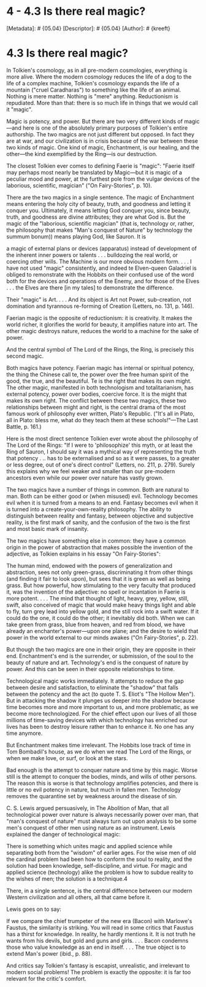 # 4 - 4.3 Is there real magic?
[Metadata]: # {05.04}
[Descriptor]: # {05.04}
[Author]: # {kreeft}

# 4.3 Is there real magic?
In Tolkien's cosmology, as in all pre-modern cosmologies, everything is more
alive. Where the modern cosmology reduces the life of a dog to the life of a
complex machine, Tolkien's cosmology expands the life of a mountain ("cruel
Caradharas") to something like the life of an animal. Nothing is mere matter.
Nothing is "mere" anything. Reductionism is repudiated. More than that: there
is so much life in things that we would call it "magic".

Magic is potency, and power. But there are two very different kinds of
magic—and here is one of the absolutely primary purposes of Tolkien's entire
authorship. The two magics are not just different but opposed. In fact they are
at war, and our civilization is in crisis because of the war between these two
kinds of magic. One kind of magic, Enchantment, is our healing, and the
other—the kind exemplified by the Ring—is our destruction.

The closest Tolkien ever comes to defining Faerie is "magic": "Faerie itself
may perhaps most nearly be translated by Magic—but it is magic of a peculiar
mood and power, at the furthest pole from the vulgar devices of the laborious,
scientific, magician" ("On Fairy-Stories", p. 10).

There are the two magics in a single sentence. The magic of Enchantment means
entering the holy city of beauty, truth, and goodness and letting it conquer
you. Ultimately, it means letting God conquer you, since beauty, truth, and
goodness are divine attributes; they are what God is. But the magic of the
"laborious, scientific magician" (that is, technology or, rather, the
philosophy that makes "Man's conquest of Nature" by technology the summum
bonum)) means playing God, like Sauron. It is

a magic of external plans or devices (apparatus) instead of development of the
inherent inner powers or talents . . . bulldozing the real world, or coercing
other wills. The Machine is our more obvious modern form. . . . I have not used
"magic" consistently, and indeed te Elven-queen Galadriel is obliged to
remonstrate with the Hobbits on their confused use of the word both for the
devices and operations of the Enemy, and for those of the Elves . . . the Elves
are there [in my tales] to demonstrate the difference.

Their "magic" is Art. . . . And its object is Art not Power, sub-creation, not
domination and tyrannous re-forming of Creation (Letters, no. 131, p. 146).

Faerian magic is the opposite of reductionism: it is creativity. It makes the
world richer, it glorifies the world for beauty, it amplifies nature into art.
The other magic destroys nature, reduces the world to a machine for the sake of
power.

And the central symbol of The Lord of the Rings, the Ring, is precisely this
second magic.

Both magics have potency. Faerian magic has internal or spiritual potency, the
thing the Chinese call te, the power over the free human spirit of the good,
the true, and the beautiful. Te is the right that makes its own might. The
other magic, manifested in both technologism and totalitarianism, has external
potency, power over bodies, coercive force. It is the might that makes its own
right. The conflict between these two magics, these two relationships between
might and right, is the central drama of the most famous work of philosophy
ever written, Plato's Republic. ("It's all in Plato, all in Plato: bless me,
what do they teach them at these schools!"—The Last Battle, p. 161.)

Here is the most direct sentence Tolkien ever wrote about the philosophy of The
Lord of the Rings: "If I were to 'philosophize' this myth, or at least the Ring
of Sauron, I should say it was a mythical way of representing the truth that
potency . .. has to be externalised and so as it were passes, to a greater or
less degree, out of one's direct control" (Letters, no. 211, p. 279). Surely
this explains why we feel weaker and smaller than our pre-modern ancestors even
while our power over nature has vastly grown.

The two magics have a number of things in common. Both are natural to man. Both
can be either good or (when misused) evil. Technology becomes evil when it is
turned from a means to an end. Fantasy becomes evil when it is turned into a
create-your-own-reality philosophy. The ability to distinguish between reality
and fantasy, between objective and subjective reality, is the first mark of
sanity, and the confusion of the two is the first and most basic mark of
insanity.

The two magics have something else in common: they have a common origin in the
power of abstraction that makes possible the invention of the adjective, as
Tolkien explains in his essay "On Fairy-Stories":

The human mind, endowed with the powers of generalization and abstraction, sees
not only green-grass, discriminating it from other things (and finding it fair
to look upon), but sees that it is green as well as being grass. But how
powerful, how stimulating to the very faculty that produced it, was the
invention of the adjective: no spell or incantation in Faerie is more potent. .
. . The mind that thought of light, heavy, grey, yellow, still, swift, also
conceived of magic that would make heavy things light and able to fly, turn
grey lead into yellow gold, and the still rock into a swift water. If it could
do the one, it could do the other; it inevitably did both. When we can take
green from grass, blue from heaven, and red from blood, we have already an
enchanter's power—upon one plane; and the desire to wield that power in the
world external to our minds awakes ("On Fairy-Stories", p. 22).

But though the two magics are one in their origin, they are opposite in their
end. Enchantment's end is the surrender, or submission, of the soul to the
beauty of nature and art. Technology's end is the conquest of nature by power.
And this can be seen in their opposite relationships to time.

Technological magic works immediately. It attempts to reduce the gap between
desire and satisfaction, to eliminate the "shadow" that falls between the
potency and the act (to quote T. S. Eliot's "The Hollow Men"). But in attacking
the shadow it plunges us deeper into the shadow because time becomes more and
more important to us, and more problematic, as we become more technologized.
For the chief effect upon our lives of all those millions of time-saving
devices with which technology has enriched our lives has been to destroy
leisure rather than to enhance it. No one has any time anymore.

But Enchantment makes time irrelevant. The Hobbits lose track of time in Tom
Bombadil's house, as we do when we read The Lord of the Rings, or when we make
love, or surf, or look at the stars.

Bad enough is the attempt to conquer nature and time by this magic. Worse still
is the attempt to conquer the bodies, minds, and wills of other persons. The
reason this is worse is that technology amplifies potencies, and there is
little or no evil potency in nature, but much in fallen men. Technology removes
the quarantine set by weakness around the disease of sin.

C. S. Lewis argued persuasively, in The Abolition of Man, that all
technological power over nature is always necessarily power over man, that
"man's conquest of nature" must always turn out upon analysis to be some men's
conquest of other men using nature as an instrument. Lewis explained the danger
of technological magic:

There is something which unites magic and applied science while separating both
from the "wisdom" of earlier ages. For the wise men of old the cardinal problem
had been how to conform the soul to reality, and the solution had been
knowledge, self-discipline, and virtue. For magic and applied science
(technology) alike the problem is how to subdue reality to the wishes of men;
the solution is a technique.4

There, in a single sentence, is the central difference between our modern
Western civilization and all others, all that came before it.

Lewis goes on to say:

If we compare the chief trumpeter of the new era (Bacon) with Marlowe's
Faustus, the similarity is striking. You will read in some critics that Faustus
has a thirst for knowledge. In reality, he hardly mentions it. It is not truth
he wants from his devils, but gold and guns and girls. . . . Bacon condemns
those who value knowledge as an end in itself. . . . The true object is to
extend Man's power (ibid., p. 88).

And critics say Tolkien's fantasy is escapist, unrealistic, and irrelevant to
modern social problems! The problem is exactly the opposite: it is far too
relevant for the critic's comfort.

